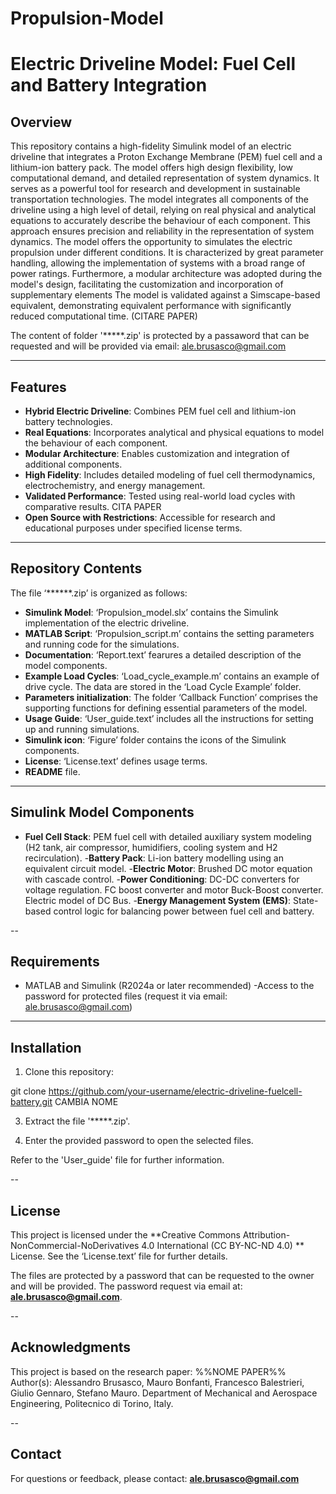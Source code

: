 # Propulsion-Model
# Electric Driveline Model: Fuel Cell and Battery Integration

## Overview
This repository contains a high-fidelity Simulink model of an electric driveline that integrates a Proton Exchange Membrane (PEM) fuel cell and a lithium-ion battery pack. The model offers high design flexibility, low computational demand, and detailed representation of system dynamics. It serves as a powerful tool for research and development in sustainable transportation technologies.
The model integrates all components of the driveline using a high level of detail, relying on real physical and analytical equations to accurately describe the behaviour of each component. This approach ensures precision and reliability in the representation of system dynamics.
The model offers the opportunity to simulates the electric propulsion under different conditions. It is characterized by great parameter handling, allowing the implementation of systems with a broad range of power ratings.
Furthermore, a modular architecture was adopted during the model's design, facilitating the customization and incorporation of supplementary elements
The model is validated against a Simscape-based equivalent, demonstrating equivalent performance with significantly reduced computational time. (CITARE PAPER)

The content of folder '*****.zip' is protected by a passaword that can be requested and will be provided via email: ale.brusasco@gmail.com

---

## Features
- **Hybrid Electric Driveline**: Combines PEM fuel cell and lithium-ion battery technologies.
- **Real Equations**: Incorporates analytical and physical equations to model the behaviour of each component.
- **Modular Architecture**: Enables customization and integration of additional components.
- **High Fidelity**: Includes detailed modeling of fuel cell thermodynamics, electrochemistry, and energy management.
- **Validated Performance**: Tested using real-world load cycles with comparative results. CITA PAPER
- **Open Source with Restrictions**: Accessible for research and educational purposes under specified license terms.
  
---

## Repository Contents
The file ‘******.zip’ is organized as follows:
- **Simulink Model**: ‘Propulsion_model.slx’ contains the Simulink implementation of the electric driveline.
- **MATLAB Script**: ‘Propulsion_script.m’ contains the setting parameters and running code for the simulations.
- **Documentation**: ‘Report.text’ fearures a detailed description of the model components. 
- **Example Load Cycles**: ‘Load_cycle_example.m’ contains an example of drive cycle. The data are stored in the ‘Load Cycle Example’ folder.
- **Parameters initialization**: The folder ‘Callback Function’ comprises the supporting functions for defining essential parameters of the model.
- **Usage Guide**: ‘User_guide.text’ includes all the instructions for setting up and running simulations.
- **Simulink icon**: ‘Figure’ folder contains the icons of the Simulink components.
- **License**: ‘License.text’ defines usage terms.
- **README** file.
  
---

## Simulink Model Components
- **Fuel Cell Stack**: PEM fuel cell with detailed auxiliary system modeling (H2 tank, air compressor, humidifiers, cooling system and H2 recirculation).
-**Battery Pack**: Li-ion battery modelling using an equivalent circuit model.
-**Electric Motor**: Brushed DC motor equation with cascade control.
-**Power Conditioning**: DC-DC converters for voltage regulation. FC boost converter and motor Buck-Boost converter. Electric model of DC Bus.
-**Energy Management System (EMS)**: State-based control logic for balancing power between fuel cell and battery.
  
--

## Requirements
- MATLAB and Simulink (R2024a or later recommended)
-Access to the password for protected files (request it via email: ale.brusasco@gmail.com)

---

## Installation
1. Clone this repository:
   
  git clone https://github.com/your-username/electric-driveline-fuelcell-battery.git CAMBIA NOME

 3. Extract the file '*****.zip'.
    
 4. Enter the provided password to open the selected files.

 Refer to the 'User_guide' file for further information.
 
--

## License
This project is licensed under the **Creative Commons Attribution-NonCommercial-NoDerivatives 4.0 International (CC BY-NC-ND 4.0) ** License.
See the ‘License.text’ file for further details.

The files are protected by a password that can be requested to the owner and will be provided. The password request via email at: **ale.brusasco@gmail.com**. 

--

## Acknowledgments
This project is based on the research paper: %%NOME PAPER%% Author(s): Alessandro Brusasco, Mauro Bonfanti, Francesco Balestrieri, Giulio Gennaro, Stefano Mauro.
Department of Mechanical and Aerospace Engineering, Politecnico di Torino, Italy.

--

## Contact
For questions or feedback, please contact:
**ale.brusasco@gmail.com**
